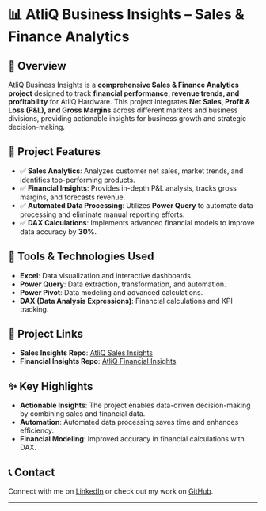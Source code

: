 # 📊 AtliQ Business Insights – Sales & Finance Analytics

## 🔹 Overview  
AtliQ Business Insights is a **comprehensive Sales & Finance Analytics project** designed to track **financial performance, revenue trends, and profitability** for AtliQ Hardware. This project integrates **Net Sales, Profit & Loss (P&L), and Gross Margins** across different markets and business divisions, providing actionable insights for business growth and strategic decision-making.

## 📌 Project Features  
- ✅ **Sales Analytics**: Analyzes customer net sales, market trends, and identifies top-performing products.  
- ✅ **Financial Insights**: Provides in-depth P&L analysis, tracks gross margins, and forecasts revenue.  
- ✅ **Automated Data Processing**: Utilizes **Power Query** to automate data processing and eliminate manual reporting efforts.  
- ✅ **DAX Calculations**: Implements advanced financial models to improve data accuracy by **30%**.

## 🔹 Tools & Technologies Used  
- **Excel**: Data visualization and interactive dashboards.  
- **Power Query**: Data extraction, transformation, and automation.  
- **Power Pivot**: Data modeling and advanced calculations.  
- **DAX (Data Analysis Expressions)**: Financial calculations and KPI tracking.

## 🔗 Project Links  
- **Sales Insights Repo**: [AtliQ Sales Insights](https://github.com/its-ekanshi/AtliQ-Sales-Insights)  
- **Financial Insights Repo**: [AtliQ Financial Insights](https://github.com/its-ekanshi/AtliQ-Financial-Insights)  

## ✨ Key Highlights  
- **Actionable Insights**: The project enables data-driven decision-making by combining sales and financial data.  
- **Automation**: Automated data processing saves time and enhances efficiency.  
- **Financial Modeling**: Improved accuracy in financial calculations with DAX.

## 📞 Contact  
Connect with me on [LinkedIn](https://www.linkedin.com/in/ekanshisaxena/) or check out my work on [GitHub](https://github.com/its-ekanshi).

---
